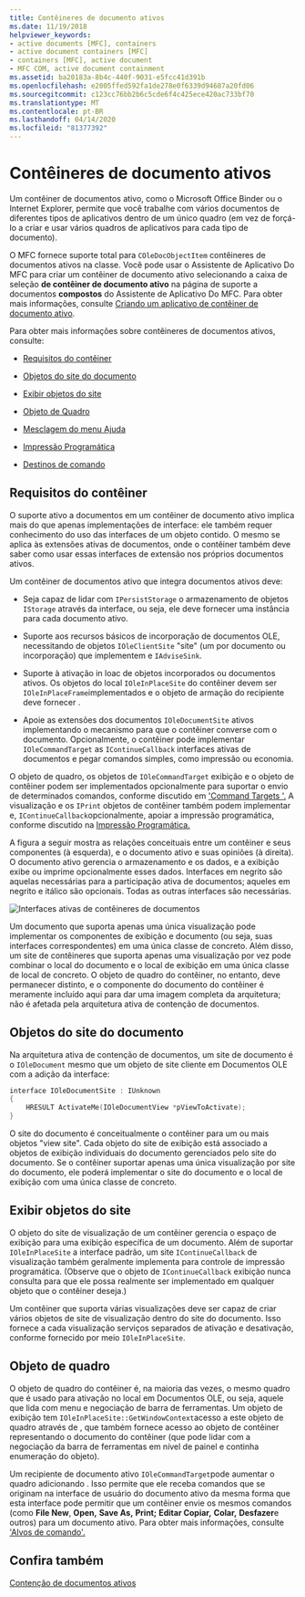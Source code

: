 ```yaml
---
title: Contêineres de documento ativos
ms.date: 11/19/2018
helpviewer_keywords:
- active documents [MFC], containers
- active document containers [MFC]
- containers [MFC], active document
- MFC COM, active document containment
ms.assetid: ba20183a-8b4c-440f-9031-e5fcc41d391b
ms.openlocfilehash: e2005ffed592fa1de278e0f6339d94687a20fd06
ms.sourcegitcommit: c123cc76bb2b6c5cde6f4c425ece420ac733bf70
ms.translationtype: MT
ms.contentlocale: pt-BR
ms.lasthandoff: 04/14/2020
ms.locfileid: "81377392"
---
```

# <a name="active-document-containers"></a>Contêineres de documento ativos

Um contêiner de documentos ativo, como o Microsoft Office Binder ou o Internet Explorer, permite que você trabalhe com vários documentos de diferentes tipos de aplicativos dentro de um único quadro (em vez de forçá-lo a criar e usar vários quadros de aplicativos para cada tipo de documento).

O MFC fornece suporte total para `COleDocObjectItem` contêineres de documentos ativos na classe. Você pode usar o Assistente de Aplicativo Do MFC para criar um contêiner de documento ativo selecionando a caixa de seleção **de contêiner de documento ativo** na página de suporte a documentos **compostos** do Assistente de Aplicativo Do MFC. Para obter mais informações, consulte [Criando um aplicativo de contêiner de documento ativo](../mfc/creating-an-active-document-container-application.md).

Para obter mais informações sobre contêineres de documentos ativos, consulte:

- [Requisitos do contêiner](#container_requirements)

- [Objetos do site do documento](#document_site_objects)

- [Exibir objetos do site](#view_site_objects)

- [Objeto de Quadro](#frame_object)

- [Mesclagem do menu Ajuda](../mfc/help-menu-merging.md)

- [Impressão Programática](../mfc/programmatic-printing.md)

- [Destinos de comando](../mfc/message-handling-and-command-targets.md)

## <a name="container-requirements"></a><a name="container_requirements"></a>Requisitos do contêiner

O suporte ativo a documentos em um contêiner de documento ativo implica mais do que apenas implementações de interface: ele também requer conhecimento do uso das interfaces de um objeto contido. O mesmo se aplica às extensões ativas de documentos, onde o contêiner também deve saber como usar essas interfaces de extensão nos próprios documentos ativos.

Um contêiner de documentos ativo que integra documentos ativos deve:

- Seja capaz de lidar com `IPersistStorage` o armazenamento de objetos `IStorage` através da interface, ou seja, ele deve fornecer uma instância para cada documento ativo.

- Suporte aos recursos básicos de incorporação de documentos OLE, necessitando de objetos `IOleClientSite` "site" (um por documento ou incorporação) que implementem e `IAdviseSink`.

- Suporte à ativação in loac de objetos incorporados ou documentos ativos. Os objetos do local `IOleInPlaceSite` do contêiner devem ser `IOleInPlaceFrame`implementados e o objeto de armação do recipiente deve fornecer .

- Apoie as extensões dos documentos `IOleDocumentSite` ativos implementando o mecanismo para que o contêiner converse com o documento. Opcionalmente, o contêiner pode implementar `IOleCommandTarget` as `IContinueCallback` interfaces ativas de documentos e pegar comandos simples, como impressão ou economia.

O objeto de quadro, os objetos de `IOleCommandTarget` exibição e o objeto de contêiner podem ser implementados opcionalmente para suportar o envio de determinados comandos, conforme discutido em ['Command Targets '.](../mfc/message-handling-and-command-targets.md) A visualização e os `IPrint` objetos de contêiner também podem implementar e, `IContinueCallback`opcionalmente, apoiar a impressão programática, conforme discutido na [Impressão Programática.](../mfc/programmatic-printing.md)

A figura a seguir mostra as relações conceituais entre um contêiner e seus componentes (à esquerda), e o documento ativo e suas opiniões (à direita). O documento ativo gerencia o armazenamento e os dados, e a exibição exibe ou imprime opcionalmente esses dados. Interfaces em negrito são aquelas necessárias para a participação ativa de documentos; aqueles em negrito e itálico são opcionais. Todas as outras interfaces são necessárias.

![Interfaces ativas de contêineres de documentos](../mfc/media/vc37gj1.gif "Interfaces ativas de contêineres de documentos")

Um documento que suporta apenas uma única visualização pode implementar os componentes de exibição e documento (ou seja, suas interfaces correspondentes) em uma única classe de concreto. Além disso, um site de contêineres que suporta apenas uma visualização por vez pode combinar o local do documento e o local de exibição em uma única classe de local de concreto. O objeto de quadro do contêiner, no entanto, deve permanecer distinto, e o componente do documento do contêiner é meramente incluído aqui para dar uma imagem completa da arquitetura; não é afetada pela arquitetura ativa de contenção de documentos.

## <a name="document-site-objects"></a><a name="document_site_objects"></a>Objetos do site do documento

Na arquitetura ativa de contenção de documentos, um site de documento é o `IOleDocument` mesmo que um objeto de site cliente em Documentos OLE com a adição da interface:

```cpp
interface IOleDocumentSite : IUnknown
{
    HRESULT ActivateMe(IOleDocumentView *pViewToActivate);
}
```

O site do documento é conceitualmente o contêiner para um ou mais objetos "view site". Cada objeto do site de exibição está associado a objetos de exibição individuais do documento gerenciados pelo site do documento. Se o contêiner suportar apenas uma única visualização por site do documento, ele poderá implementar o site do documento e o local de exibição com uma única classe de concreto.

## <a name="view-site-objects"></a><a name="view_site_objects"></a>Exibir objetos do site

O objeto do site de visualização de um contêiner gerencia o espaço de exibição para uma exibição específica de um documento. Além de suportar `IOleInPlaceSite` a interface padrão, um site `IContinueCallback` de visualização também geralmente implementa para controle de impressão programática. (Observe que o objeto de `IContinueCallback` exibição nunca consulta para que ele possa realmente ser implementado em qualquer objeto que o contêiner deseja.)

Um contêiner que suporta várias visualizações deve ser capaz de criar vários objetos de site de visualização dentro do site do documento. Isso fornece a cada visualização serviços separados de ativação e desativação, conforme fornecido por meio `IOleInPlaceSite`.

## <a name="frame-object"></a><a name="frame_object"></a>Objeto de quadro

O objeto de quadro do contêiner é, na maioria das vezes, o mesmo quadro que é usado para ativação no local em Documentos OLE, ou seja, aquele que lida com menu e negociação de barra de ferramentas. Um objeto de exibição tem `IOleInPlaceSite::GetWindowContext`acesso a este objeto de quadro através de , que também fornece acesso ao objeto de contêiner representando o documento do contêiner (que pode lidar com a negociação da barra de ferramentas em nível de painel e continha enumeração do objeto).

Um recipiente de documento ativo `IOleCommandTarget`pode aumentar o quadro adicionando . Isso permite que ele receba comandos que se originam na interface de usuário do documento ativo da mesma forma que esta interface pode permitir que um contêiner envie os mesmos comandos (como **File New**, **Open,** **Save As,** **Print;** **Editar Copiar,** **Colar,** **Desfazer**e outros) para um documento ativo. Para obter mais informações, consulte ['Alvos de comando'.](../mfc/message-handling-and-command-targets.md)

## <a name="see-also"></a>Confira também

[Contenção de documentos ativos](../mfc/active-document-containment.md)
